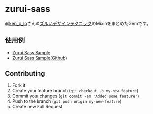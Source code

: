# zurui-sass

[@ken_c_lo](https://twitter.com/ken_c_lo)さんの[ズルいデザインテクニック](https://speakerdeck.com/ken_c_lo/zurui-design)のMixinをまとめたGemです。

## 使用例

- [Zurui Sass Sample](http://zurui-sample.herokuapp.com/)
- [Zurui Sass Sample(Github)](http://github.com/mahm/zurui-sample)

## Contributing

1. Fork it
2. Create your feature branch (`git checkout -b my-new-feature`)
3. Commit your changes (`git commit -am 'Added some feature'`)
4. Push to the branch (`git push origin my-new-feature`)
5. Create new Pull Request
